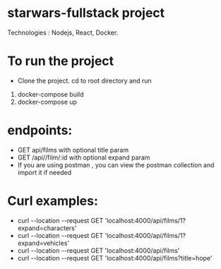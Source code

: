 # starwars-fullstack project

Technologies : Nodejs, React, Docker.

# To run the project


- Clone the project.
cd to root directory and run 
1) docker-compose build
2) docker-compose up




# endpoints:
- GET api/films with optional title param
- GET /api//film/:id with optional expand param
- If you are using postman , you can view the postman collection and import it if needed

# Curl examples:

- curl --location --request GET 'localhost:4000/api/films/1?expand=characters'
- curl --location --request GET 'localhost:4000/api/films/1?expand=vehicles'
- curl --location --request GET 'localhost:4000/api/films'
- curl --location --request GET 'localhost:4000/api/films?title=hope'
